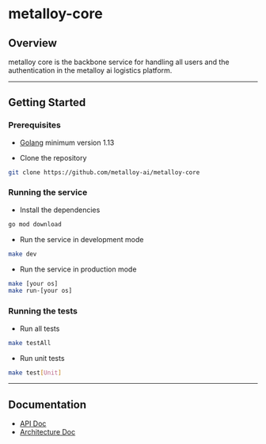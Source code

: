 # metalloy-core

## Overview

metalloy core is the backbone service for handling all users and the authentication in the metalloy ai logistics platform.

---

## Getting Started

### Prerequisites

- [Golang](https://golang.org/doc/install) minimum version 1.13

- Clone the repository

```bash
git clone https://github.com/metalloy-ai/metalloy-core
```

### Running the service

- Install the dependencies

```bash
go mod download
```

- Run the service in development mode

```bash
make dev
```

- Run the service in production mode

```bash
make [your os]
make run-[your os]
```

### Running the tests

- Run all tests

```bash
make testAll
```

- Run unit tests

```bash
make test[Unit]
```

---

## Documentation

- [API Doc](./docs/api.md)
- [Architecture Doc](./docs/architecture.md)
